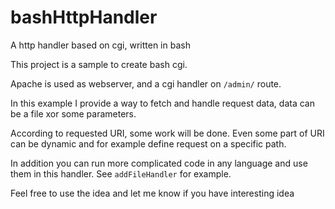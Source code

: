 # bashHttpHandler
A http handler based on cgi, written in bash

This project is a sample to create bash cgi.

Apache is used as webserver, and a cgi handler on ```/admin/``` route.

In this example I provide a way to fetch and handle request data, data can be a file xor some parameters.

According to requested URI, some work will be done. Even some part of URI can be dynamic and for example define request on a specific path.

In addition you can run more complicated code in any language and use them in this handler. See ```addFileHandler``` for example.

Feel free to use the idea and let me know if you have interesting idea

